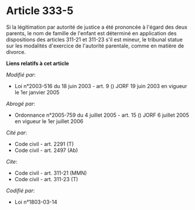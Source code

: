 # Article 333-5

Si la légitimation par autorité de justice a été prononcée à l'égard des deux parents, le nom de famille de l'enfant est
déterminé en application des dispositions des articles 311-21 et 311-23 s'il est mineur, le tribunal statue sur les modalités
d'exercice de l'autorité parentale, comme en matière de divorce.

**Liens relatifs à cet article**

_Modifié par_:

  - Loi n°2003-516 du 18 juin 2003 - art. 9 () JORF 19 juin 2003 en vigueur le 1er janvier 2005

_Abrogé par_:

  - Ordonnance n°2005-759 du 4 juillet 2005 - art. 15 () JORF 6 juillet 2005 en vigueur le 1er juillet 2006

_Cité par_:

  - Code civil - art. 2291 (T)
  - Code civil - art. 2497 (Ab)

_Cite_:

  - Code civil - art. 311-21 (MMN)
  - Code civil - art. 311-23 (T)

_Codifié par_:

  - Loi n°1803-03-14
